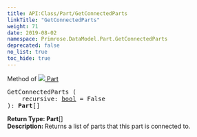 ```yaml
---
title: API:Class/Part/GetConnectedParts
linkTitle: "GetConnectedParts"
weight: 71
date: 2019-08-02
namespace: Primrose.DataModel.Part.GetConnectedParts
deprecated: false
no_list: true
toc_hide: true
---
```

Method of <a href="/docs/api-reference/Class/Part"><img src="/icons/silk/brick.png"/>&nbsp;Part</a>
<pre class="method-declaration">
GetConnectedParts (
    recursive: <a class="type" href="/docs/api-reference/System/Primitives#boolean">bool</a> = <a class="default-param int-param">False</a>
): <span><b class="page-type">Part</b>[]</span></pre>
<b>Return Type: </b>
<span><b class="page-type">Part</b>[]</span>
<br/>
<b>Description: </b>
Returns a list of parts that this part is connected to.

